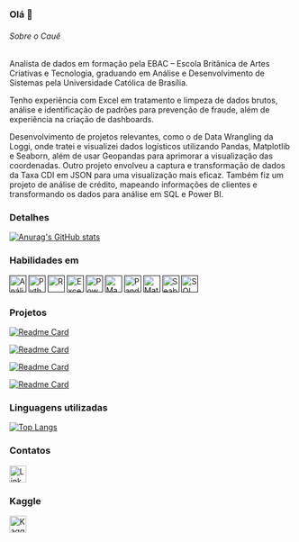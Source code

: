 ### Olá 👋

###### Sobre o Cauê
Analista de dados em formação pela EBAC – Escola Britânica de Artes Criativas e Tecnologia, graduando em Análise e Desenvolvimento de Sistemas pela Universidade Católica de Brasília.

Tenho experiência com Excel em tratamento e limpeza de dados brutos, análise e identificação de padrões para prevenção de fraude, além de experiência na criação de dashboards.

Desenvolvimento de projetos relevantes, como o de Data Wrangling da Loggi, onde tratei e visualizei dados logísticos utilizando Pandas, Matplotlib e Seaborn, além de usar Geopandas para aprimorar a visualização das coordenadas. Outro projeto envolveu a captura e transformação de dados da Taxa CDI em JSON para uma visualização mais eficaz. Também fiz um projeto de análise de crédito, mapeando informações de clientes e transformando os dados para análise em SQL e Power BI.



### Detalhes

[![Anurag's GitHub stats](https://github-readme-stats.vercel.app/api?username=CaueSiqueira&show_icons=true&theme=dark)](https://github.com/anuraghazra/github-readme-stats)

### Habilidades em
[<img src="https://img.shields.io/badge/-Análise_de_Dados-1f425f?style=for-the-badge&logo=google-analytics&logoColor=white" alt="Análise de Dados" height="30">]()
[<img src="https://img.shields.io/badge/-Python-3776AB?style=for-the-badge&logo=python&logoColor=white" alt="Python" height="30">]()
[<img src="https://img.shields.io/badge/-R-276DC3?style=for-the-badge&logo=r&logoColor=white" alt="R" height="30">]()
[<img src="https://img.shields.io/badge/-Excel-217346?style=for-the-badge&logo=microsoft-excel&logoColor=white" alt="Excel" height="30">]()
[<img src="https://img.shields.io/badge/-Power_BI-F2C811?style=for-the-badge&logo=power-bi&logoColor=black" alt="Power BI" height="30">]()
[<img src="https://img.shields.io/badge/-Machine_Learning-FF6F00?style=for-the-badge&logo=tensorflow&logoColor=white" alt="Machine Learning" height="30">]()
[<img src="https://img.shields.io/badge/-Pandas-150458?style=for-the-badge&logo=pandas&logoColor=white" alt="Pandas" height="30">]()
[<img src="https://img.shields.io/badge/-Matplotlib-1A1A1A?style=for-the-badge&logo=plotly&logoColor=white" alt="Matplotlib" height="30">]()
[<img src="https://img.shields.io/badge/-Seaborn-2B7489?style=for-the-badge&logo=data:image/svg+xml;base64,[...]&logoColor=white" alt="Seaborn" height="30">]()
[<img src="https://img.shields.io/badge/-SQL-4479A1?style=for-the-badge&logo=postgresql&logoColor=white" alt="SQL" height="30">]()

### Projetos

[![Readme Card](https://github-readme-stats.vercel.app/api/pin/?username=CaueSiqueira&repo=Analise-de-dados-de-logistica-Python&theme=dark)](https://github.com/CaueSiqueira/Analise-de-dados-de-logistica-Python)

[![Readme Card](https://github-readme-stats.vercel.app/api/pin/?username=CaueSiqueira&repo=SQL-Credit-Analysis&theme=dark)](https://github.com/CaueSiqueira/SQL-Credit-Analysis)

[![Readme Card](https://github-readme-stats.vercel.app/api/pin/?username=CaueSiqueira&repo=Taxa-CDI-Python&theme=dark)](https://github.com/CaueSiqueira/Taxa-CDI-Python)

[![Readme Card](https://github-readme-stats.vercel.app/api/pin/?username=CaueSiqueira&repo=EBAC-Analise-de-dados&theme=dark)](https://github.com/CaueSiqueira/EBAC-Analise-de-dados)


### Linguagens utilizadas

[![Top Langs](https://github-readme-stats.vercel.app/api/top-langs/?username=CaueSiqueira&layout=compact)](https://github.com/anuraghazra/github-readme-stats)

### Contatos
[<img src='https://img.shields.io/badge/LinkedIn-0077B5?style=for-the-badge&logo=linkedin&logoColor=white' alt='Linkedin' height='30'>](https://www.linkedin.com/in/CaueSiqueira/)

### Kaggle
[<img src="https://img.shields.io/badge/Kaggle-20BEFF?style=for-the-badge&logo=kaggle&logoColor=white" alt="Kaggle" height="30">](https://www.kaggle.com/cauesiqueira)


